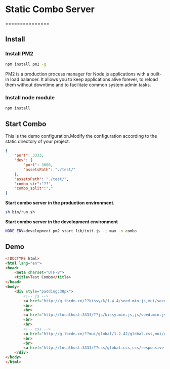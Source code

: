 # Static Combo Server
===============


## Install


### Install PM2
```sh
npm install pm2 -g
```
PM2 is a production process manager for Node.js applications with a built-in load balancer. It allows you to keep applications alive forever, to reload them without downtime and to facilitate common system admin tasks.


### Install node module
```sh
npm install
```

## Start Combo

This is the demo configuration.Modify the configuration according to the static directory of your project.
```json
{
    "port": 3333,
    "dev": {
        "port": 3000,
        "assetsPath": "./test/"
    },
    "assetsPath": "./test/",
    "combo_str":"??",
    "combo_split":","
}
```

**Start combo server in the production environment.**

```sh
sh bin/run.sh
```

**Start combo server in the development environment**

```sh
NODE_ENV=development pm2 start lib/init.js -i max -n combo
```


## Demo
```html
<!DOCTYPE html>
<html lang="en">
<head>
    <meta charset="UTF-8">
    <title>Test Combo</title>
</head>
<body>
    <div style="padding:30px">
        <!-- js -->
        <a href="http://g.tbcdn.cn/??kissy/k/1.4.4/seed-min.js,mui/seed/1.4.5/seed.js,mui/btscfg-g/1.3.0/index.js">http://g.tbcdn.cn/??kissy/k/1.4.4/seed-min.js,mui/seed/1.4.5/seed.js,mui/btscfg-g/1.3.0/index.js</a>
        <br>
        <br>
        <a href="http://localhost:3333/??js/kissy.min.js,js/seed.min.js,js/index.js">http://localhost:3333/??js/kissy.min.js,js/seed.min.js,js/index.js</a>
        <br>
        <br>
        <!-- css -->
        <a href="http://g.tbcdn.cn/??mui/global/1.2.42/global.css,mui/global/1.2.42/responsive.css,tm/fp/3.0.25/css/index.css">http://g.tbcdn.cn/??mui/global/1.2.42/global.css,mui/global/1.2.42/responsive.css,tm/fp/3.0.25/css/index.css</a>
        <br>
        <br>
        <a href="http://localhost:3333/??css/global.css,css/responsive.css,css/index.css">http://localhost:3333/??css/global.css,css/responsive.css,css/index.css</a>
    </div>
</body>
</html>
```
